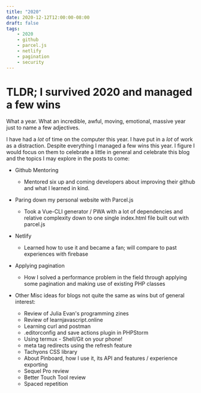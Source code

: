 ```yaml
---
title: "2020"
date: 2020-12-12T12:00:00-08:00
draft: false
tags: 
    - 2020
    - github
    - parcel.js
    - netlify
    - pagination
    - security
---
```


# TLDR; I survived 2020 and managed a few wins

What a year. What an incredible, awful, moving, emotional, massive year just to name a few adjectives. 

I have had a _lot_ of time on the computer this year. I have put in a _lot_ of work as a distraction. Despite everything I managed a few wins this year. I figure I would focus on them to celebrate a little in general and celebrate this blog and the topics I may explore in the posts to come:

* Github Mentoring
   * Mentored six up and coming developers about improving their github and what I learned in kind.
* Paring down my personal website with Parcel.js
    * Took a Vue-CLI generator / PWA with a lot of dependencies and relative complexity down to one single index.html file built out with parcel.js
* Netlify
    * Learned how to use it and became a fan; will compare to past experiences with firebase
* Applying pagination
    * How I solved a performance problem in the field through applying some pagination and making use of existing PHP classes

* Other Misc ideas for blogs not quite the same as wins but of general interest:
    * Review of Julia Evan's programming zines
    * Review of learnjavascript.online
    * Learning curl and postman
    * .editorconfig and save actions plugin in PHPStorm
    * Using termux - Shell/Git on your phone!
    * meta tag redirects using the refresh feature
    * Tachyons CSS library
    * About Pinboard, how I use it, its API and features / experience exporting
    * Sequel Pro review
    * Better Touch Tool review
    * Spaced repetition





